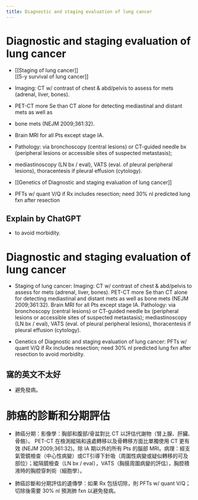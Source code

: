 ```yaml
---
title: Diagnostic and staging evaluation of lung cancer
---
```

# Diagnostic and staging evaluation of lung cancer

* [[Staging of lung cancer]]  
[[5-y survival of lung cancer]]

* Imaging: CT w/ contrast of chest & abd/pelvis to assess for mets (adrenal, liver, bones).
* PET-CT more Se than CT alone for detecting mediastinal and distant mets as well as
* bone mets (NEJM 2009;361:32). 
* Brain MRI for all Pts except stage IA.
 
* Pathology: via bronchoscopy (central lesions) or CT-guided needle bx (peripheral lesions or accessible sites of suspected metastasis); 
* mediastinoscopy (LN bx / eval), VATS (eval. of pleural peripheral lesions), thoracentesis if pleural effusion (cytology).
 
* [[Genetics of Diagnostic and staging evaluation of lung cancer]]
* PFTs w/ quant V/Q if Rx includes resection; need 30% nl predicted lung fxn after resection


## Explain by ChatGPT

* to avoid morbidity.

# Diagnostic and staging evaluation of lung cancer

* Staging of lung cancer: Imaging: CT w/ contrast of chest & abd/pelvis to assess for mets (adrenal, liver, bones). PET-CT more Se than CT alone for detecting mediastinal and distant mets as well as bone mets (NEJM 2009;361:32). Brain MRI for all Pts except stage IA. Pathology: via bronchoscopy (central lesions) or CT-guided needle bx (peripheral lesions or accessible sites of suspected metastasis); mediastinoscopy (LN bx / eval), VATS (eval. of pleural peripheral lesions), thoracentesis if pleural effusion (cytology).

* Genetics of Diagnostic and staging evaluation of lung cancer: PFTs w/ quant V/Q if Rx includes resection; need 30% nl predicted lung fxn after resection to avoid morbidity.

## 窩的英文不太好

* 避免發病。

# 肺癌的診斷和分期評估

* 肺癌分期：影像學：胸部和腹部/骨盆對比 CT 以評估代謝物（腎上腺、肝臟、骨骼）。 PET-CT 在檢測縱隔和遠處轉移以及骨轉移方面比單獨使用 CT 更有效 (NEJM 2009;361:32)。除 IA 期以外的所有 Pts 的腦部 MRI。病理：經支氣管鏡檢查（中心性病變）或CT引導下針吸（周圍性病變或疑似轉移的可及部位）；縱隔鏡檢查（LN bx / eval），VATS（胸膜周圍病變的評估），胸腔積液時的胸腔穿刺術（細胞學）。

* 肺癌診斷和分期評估的遺傳學：如果 Rx 包括切除，則 PFTs w/ quant V/Q；切除後需要 30% nl 預測肺 fxn 以避免發病。